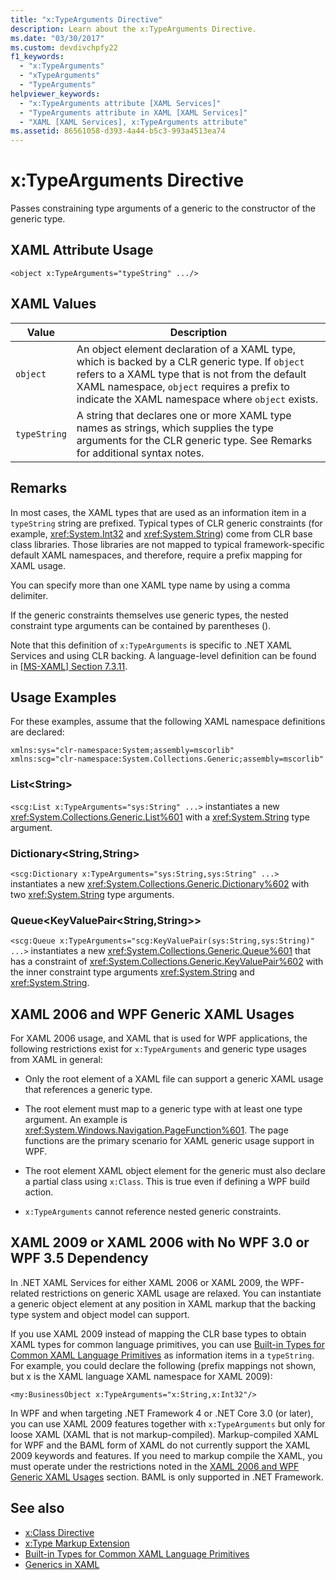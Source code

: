 ```yaml
---
title: "x:TypeArguments Directive"
description: Learn about the x:TypeArguments Directive.
ms.date: "03/30/2017"
ms.custom: devdivchpfy22
f1_keywords:
  - "x:TypeArguments"
  - "xTypeArguments"
  - "TypeArguments"
helpviewer_keywords:
  - "x:TypeArguments attribute [XAML Services]"
  - "TypeArguments attribute in XAML [XAML Services]"
  - "XAML [XAML Services], x:TypeArguments attribute"
ms.assetid: 86561058-d393-4a44-b5c3-993a4513ea74
---
```

# x:TypeArguments Directive

Passes constraining type arguments of a generic to the constructor of the generic type.

## XAML Attribute Usage

```xaml
<object x:TypeArguments="typeString" .../>
```

## XAML Values

| Value | Description |
|-------|-------------|
|`object`|An object element declaration of a XAML type, which is backed by a CLR generic type. If `object` refers to a XAML type that is not from the default XAML namespace, `object` requires a prefix to indicate the XAML namespace where `object` exists.|
|`typeString`|A string that declares one or more XAML type names as strings, which supplies the type arguments for the CLR generic type. See Remarks for additional syntax notes.|

## Remarks

In most cases, the XAML types that are used as an information item in a `typeString` string are prefixed. Typical types of CLR generic constraints (for example, <xref:System.Int32> and <xref:System.String>) come from CLR base class libraries. Those libraries are not mapped to typical framework-specific default XAML namespaces, and therefore, require a prefix mapping for XAML usage.

You can specify more than one XAML type name by using a comma delimiter.

If the generic constraints themselves use generic types, the nested constraint type arguments can be contained by parentheses ().

Note that this definition of `x:TypeArguments` is specific to .NET XAML Services and using CLR backing. A language-level definition can be found in [\[MS-XAML\] Section 7.3.11](/openspecs/microsoft_domain_specific_languages/ms-xaml/fd13e8ed-dd75-4767-92cf-e418d2c39817).

## Usage Examples

For these examples, assume that the following XAML namespace definitions are declared:

```xaml
xmlns:sys="clr-namespace:System;assembly=mscorlib"
xmlns:scg="clr-namespace:System.Collections.Generic;assembly=mscorlib"
```

### List\<String>

`<scg:List x:TypeArguments="sys:String" ...>` instantiates a new <xref:System.Collections.Generic.List%601> with a <xref:System.String> type argument.

### Dictionary\<String,String>

`<scg:Dictionary x:TypeArguments="sys:String,sys:String" ...>` instantiates a new <xref:System.Collections.Generic.Dictionary%602> with two <xref:System.String> type arguments.

### Queue<KeyValuePair\<String,String>>

`<scg:Queue x:TypeArguments="scg:KeyValuePair(sys:String,sys:String)" ...>` instantiates a new <xref:System.Collections.Generic.Queue%601> that has a constraint of <xref:System.Collections.Generic.KeyValuePair%602> with the inner constraint type arguments <xref:System.String> and <xref:System.String>.

## XAML 2006 and WPF Generic XAML Usages

For XAML 2006 usage, and XAML that is used for WPF applications, the following restrictions exist for `x:TypeArguments` and generic type usages from XAML in general:

- Only the root element of a XAML file can support a generic XAML usage that references a generic type.

- The root element must map to a generic type with at least one type argument. An example is <xref:System.Windows.Navigation.PageFunction%601>. The page functions are the primary scenario for XAML generic usage support in WPF.

- The root element XAML object element for the generic must also declare a partial class using `x:Class`. This is true even if defining a WPF build action.

- `x:TypeArguments` cannot reference nested generic constraints.

## XAML 2009 or XAML 2006 with No WPF 3.0 or WPF 3.5 Dependency

In .NET XAML Services for either XAML 2006 or XAML 2009, the WPF-related restrictions on generic XAML usage are relaxed. You can instantiate a generic object element at any position in XAML markup that the backing type system and object model can support.

If you use XAML 2009 instead of mapping the CLR base types to obtain XAML types for common language primitives, you can use [Built-in Types for Common XAML Language Primitives](types-for-primitives.md) as information items in a `typeString`. For example, you could declare the following (prefix mappings not shown, but x is the XAML language XAML namespace for XAML 2009):

```xaml
<my:BusinessObject x:TypeArguments="x:String,x:Int32"/>
```

In WPF and when targeting .NET Framework 4 or .NET Core 3.0 (or later), you can use XAML 2009 features together with `x:TypeArguments` but only for loose XAML (XAML that is not markup-compiled). Markup-compiled XAML for WPF and the BAML form of XAML do not currently support the XAML 2009 keywords and features. If you need to markup compile the XAML, you must operate under the restrictions noted in the [XAML 2006 and WPF Generic XAML Usages](#xaml-2006-and-wpf-generic-xaml-usages) section. BAML is only supported in .NET Framework.

## See also

- [x:Class Directive](xclass-directive.md)
- [x:Type Markup Extension](xtype-markup-extension.md)
- [Built-in Types for Common XAML Language Primitives](types-for-primitives.md)
- [Generics in XAML](generics.md)

